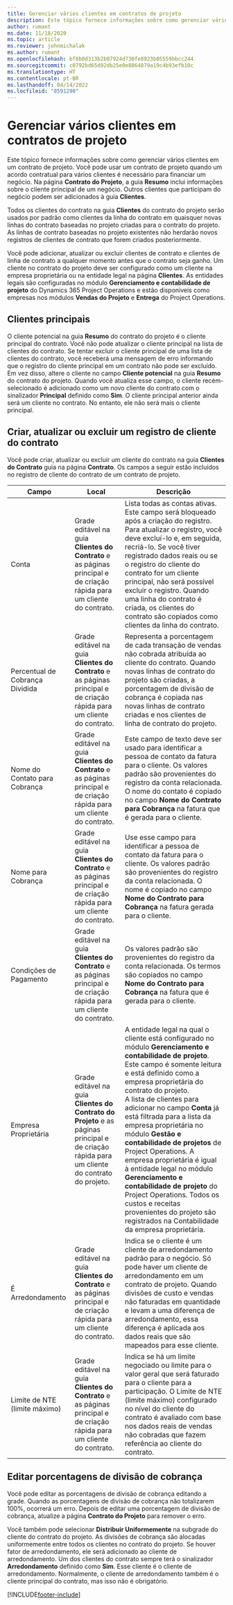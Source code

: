 ```yaml
---
title: Gerenciar vários clientes em contratos de projeto
description: Este tópico fornece informações sobre como gerenciar vários clientes em um contrato de projeto.
author: rumant
ms.date: 11/18/2020
ms.topic: article
ms.reviewer: johnmichalak
ms.author: rumant
ms.openlocfilehash: bf8b0d313b2b07924d730fe8923b05559bbcc244
ms.sourcegitcommit: c0792bd65d92db25e0e8864879a19c4b93efb10c
ms.translationtype: HT
ms.contentlocale: pt-BR
ms.lasthandoff: 04/14/2022
ms.locfileid: "8591298"
---
```

# <a name="manage-multiple-customers-on-project-contracts"></a>Gerenciar vários clientes em contratos de projeto

Este tópico fornece informações sobre como gerenciar vários clientes em um contrato de projeto. Você pode usar um contrato de projeto quando um acordo contratual para vários clientes é necessário para financiar um negócio. Na página **Contrato do Projeto**, a guia **Resumo** inclui informações sobre o cliente principal de um negócio. Outros clientes que participam do negócio podem ser adicionados à guia **Clientes**.

Todos os clientes do contrato na guia **Clientes** do contrato do projeto serão usados por padrão como clientes da linha do contrato em quaisquer novas linhas do contrato baseadas no projeto criadas para o contrato do projeto. As linhas de contrato baseadas no projeto existentes não herdarão novos registros de clientes de contrato que forem criados posteriormente.

Você pode adicionar, atualizar ou excluir clientes de contrato e clientes de linha de contrato a qualquer momento antes que o contrato seja ganho. Um cliente no contrato do projeto deve ser configurado como um cliente na empresa proprietária ou na entidade legal na página **Clientes**. As entidades legais são configuradas no módulo **Gerenciamento e contabilidade de projeto** do Dynamics 365 Project Operations e estão disponíveis como empresas nos módulos **Vendas do Projeto** e **Entrega** do Project Operations.

## <a name="primary-customers"></a>Clientes principais

O cliente potencial na guia **Resumo** do contrato do projeto é o cliente principal do contrato. Você não pode atualizar o cliente principal na lista de clientes do contrato. Se tentar excluir o cliente principal de uma lista de clientes do contrato, você receberá uma mensagem de erro informando que o registro do cliente principal em um contrato não pode ser excluído. Em vez disso, altere o cliente no campo **Cliente potencial** na guia **Resumo** do contrato do projeto. Quando você atualiza esse campo, o cliente recém-selecionado é adicionado como um novo cliente do contrato com o sinalizador **Principal** definido como **Sim**. O cliente principal anterior ainda será um cliente no contrato. No entanto, ele não será mais o cliente principal.

## <a name="create-update-or-delete-a-contract-customer-record"></a>Criar, atualizar ou excluir um registro de cliente do contrato

Você pode criar, atualizar ou excluir um cliente do contrato na guia **Clientes do Contrato** guia na página **Contrato**. Os campos a seguir estão incluídos no registro de cliente do contrato de um contrato de projeto.

| **Campo** | **Local** | **Descrição** | 
| --- | --- | --- | 
| Conta | Grade editável na guia **Clientes do Contrato** e as páginas principal e de criação rápida para um cliente do contrato. | Lista todas as contas ativas. Este campo será bloqueado após a criação do registro. Para atualizar o registro, você deve excluí-lo e, em seguida, recriá-lo. Se você tiver registrado dados reais ou se o registro do cliente do contrato for um cliente principal, não será possível excluir o registro. Quando uma linha do contrato é criada, os clientes do contrato são copiados como clientes da linha do contrato. |
| Percentual de Cobrança Dividida | Grade editável na guia **Clientes do Contrato** e as páginas principal e de criação rápida para um cliente do contrato. | Representa a porcentagem de cada transação de vendas não cobrada atribuída ao cliente do contrato. Quando novas linhas de contrato do projeto são criadas, a porcentagem de divisão de cobrança é copiada nas novas linhas de contrato criadas e nos clientes de linha de contrato do projeto. |
| Nome do Contato para Cobrança | Grade editável na guia **Clientes do Contrato** e as páginas principal e de criação rápida para um cliente do contrato. | Este campo de texto deve ser usado para identificar a pessoa de contato da fatura para o cliente. Os valores padrão são provenientes do registro da conta relacionada. O nome do contato é copiado no campo **Nome do Contrato para Cobrança** na fatura que é gerada para o cliente. |
| Nome para Cobrança | Grade editável na guia **Clientes do Contrato** e as páginas principal e de criação rápida para um cliente do contrato. | Use esse campo para identificar a pessoa de contato da fatura para o cliente. Os valores padrão são provenientes do registro da conta relacionada. O nome é copiado no campo **Nome do Contrato para Cobrança** na fatura gerada para o cliente. |
| Condições de Pagamento | Grade editável na guia **Clientes do Contrato** e as páginas principal e de criação rápida para um cliente do contrato. | Os valores padrão são provenientes do registro da conta relacionada. Os termos são copiados no campo **Nome do Contrato para Cobrança** na fatura que é gerada para o cliente. |
| Empresa Proprietária | Grade editável na guia **Clientes do Contrato do Projeto** e as páginas principal e de criação rápida para um cliente do contrato do projeto. | A entidade legal na qual o cliente está configurado no módulo **Gerenciamento e contabilidade de projeto**. Este campo é somente leitura e está definido como a empresa proprietária do contrato do projeto.</br>A lista de clientes para adicionar no campo **Conta** já está filtrada para a lista da empresa proprietária no módulo **Gestão e contabilidade de projetos** de Project Operations. A empresa proprietária é igual à entidade legal no módulo **Gerenciamento e contabilidade de projeto** do Project Operations. Todos os custos e receitas provenientes do projeto são registrados na Contabilidade da empresa proprietária. |
| É Arredondamento | Grade editável na guia **Clientes do Contrato** e as páginas principal e de criação rápida para um cliente do contrato. | Indica se o cliente é um cliente de arredondamento padrão para o negócio. Só pode haver um cliente de arredondamento em um contrato de projeto. Quando divisões de custo e vendas não faturadas em quantidade e levam a uma diferença de arredondamento, essa diferença é aplicada aos dados reais que são mapeados para esse cliente. |
| Limite de NTE (limite máximo) | Grade editável na guia **Clientes do Contrato** e as páginas principal e de criação rápida para um cliente do contrato. | Indica se há um limite negociado ou limite para o valor geral que será faturado para o cliente para a participação. O Limite de NTE (limite máximo) configurado no nível do cliente do contrato é avaliado com base nos dados reais de vendas não cobradas que fazem referência ao cliente do contrato. |

## <a name="edit-billing-split-percentages"></a>Editar porcentagens de divisão de cobrança

Você pode editar as porcentagens de divisão de cobrança editando a grade. Quando as porcentagens de divisão de cobrança não totalizarem 100%, ocorrerá um erro. Depois de editar uma porcentagem de divisão de cobrança, atualize a página **Contrato do Projeto** para remover o erro.

Você também pode selecionar **Distribuir Uniformemente** na subgrade do cliente do contrato do projeto. As divisões de cobrança são alocadas uniformemente entre todos os clientes no contrato do projeto. Se houver fator de arredondamento, ele será adicionado ao cliente de arredondamento. Um dos clientes do contrato sempre terá o sinalizador **Arredondamento** definido como **Sim**. Esse cliente é o cliente de arredondamento. Normalmente, o cliente de arredondamento também é o cliente principal do contrato, mas isso não é obrigatório.


[!INCLUDE[footer-include](../includes/footer-banner.md)]